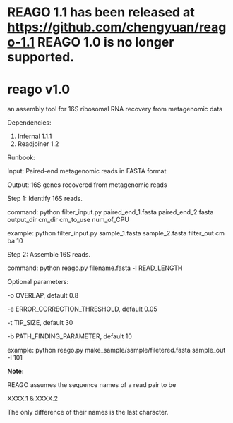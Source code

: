 REAGO 1.1 has been released at https://github.com/chengyuan/reago-1.1
REAGO 1.0 is no longer supported.
=====



reago v1.0
=====

an assembly tool for 16S ribosomal RNA recovery from metagenomic data

Dependencies:
1. Infernal 1.1.1
2. Readjoiner 1.2

Runbook:

Input: Paired-end metagenomic reads in FASTA format

Output: 16S genes recovered from metagenomic reads


Step 1: Identify 16S reads.

command: python filter_input.py paired_end_1.fasta paired_end_2.fasta output_dir cm_dir cm_to_use num_of_CPU

example: python filter_input.py sample_1.fasta sample_2.fasta filter_out cm ba 10


Step 2: Assemble 16S reads.

command: python reago.py filename.fasta -l READ_LENGTH

Optional parameters:

-o OVERLAP, default 0.8

-e ERROR_CORRECTION_THRESHOLD, default 0.05

-t TIP_SIZE, default 30

-b PATH_FINDING_PARAMETER, default 10

example: python reago.py make_sample/sample/filetered.fasta sample_out -l 101

**Note:**

REAGO assumes the sequence names of a read pair to be

XXXX.1 &
XXXX.2

The only difference of their names is the last character. 
